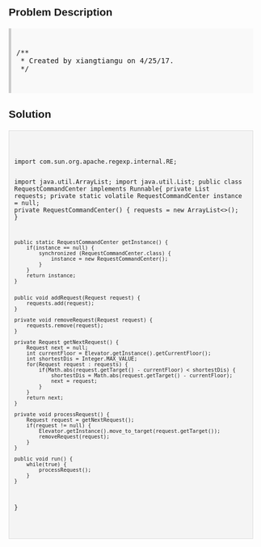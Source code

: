<style>
  body { font-family: Arial, sans-serif; }
  .container { max-width: 100%; margin: 0 auto; padding: 10px; }
  .comment-block { background-color: #f9f9f9; padding: 10px; border-left: 5px solid #ccc; max-width: 100%; margin: 20px auto; overflow-wrap: break-word; white-space: pre-wrap; }
  .code-block { background-color: #f4f4f4; padding: 10px; border: 1px solid #ddd; max-width: 100%; margin: 20px auto; overflow-wrap: break-word; white-space: pre-wrap; }
</style>

<div class='container'>
<h2>Problem Description</h2>
<div class='comment-block'>
<pre>
/**
 * Created by xiangtiangu on 4/25/17.
 */
</pre>
</div>

<h2>Solution</h2>
<div class='code-block'>
<pre><code class='language-java'>
import com.sun.org.apache.regexp.internal.RE;

import java.util.ArrayList;
import java.util.List;
public class RequestCommandCenter implements Runnable{
    private List<Request> requests;
    private static volatile RequestCommandCenter instance = null;
    private RequestCommandCenter() {
        requests = new ArrayList<>();
    }

    public static RequestCommandCenter getInstance() {
        if(instance == null) {
            synchronized (RequestCommandCenter.class) {
                instance = new RequestCommandCenter();
            }
        }
        return instance;
    }


    public void addRequest(Request request) {
        requests.add(request);
    }

    private void removeRequest(Request request) {
        requests.remove(request);
    }

    private Request getNextRequest() {
        Request next = null;
        int currentFloor = Elevator.getInstance().getCurrentFloor();
        int shortestDis = Integer.MAX_VALUE;
        for(Request request : requests) {
            if(Math.abs(request.getTarget() - currentFloor) < shortestDis) {
                shortestDis = Math.abs(request.getTarget() - currentFloor);
                next = request;
            }
        }
        return next;
    }

    private void processRequest() {
        Request request = getNextRequest();
        if(request != null) {
            Elevator.getInstance().move_to_target(request.getTarget());
            removeRequest(request);
        }
    }

    public void run() {
        while(true) {
            processRequest();
        }
    }
}
</code></pre>
</div>
</div>
